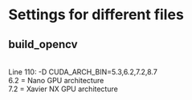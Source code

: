 # Settings for different files

## build_opencv
<br /> Line 110: -D CUDA_ARCH_BIN=5.3,6.2,7.2,8.7
<br /> 6.2 = Nano GPU architecture
<br /> 7.2 = Xavier NX GPU architecture
